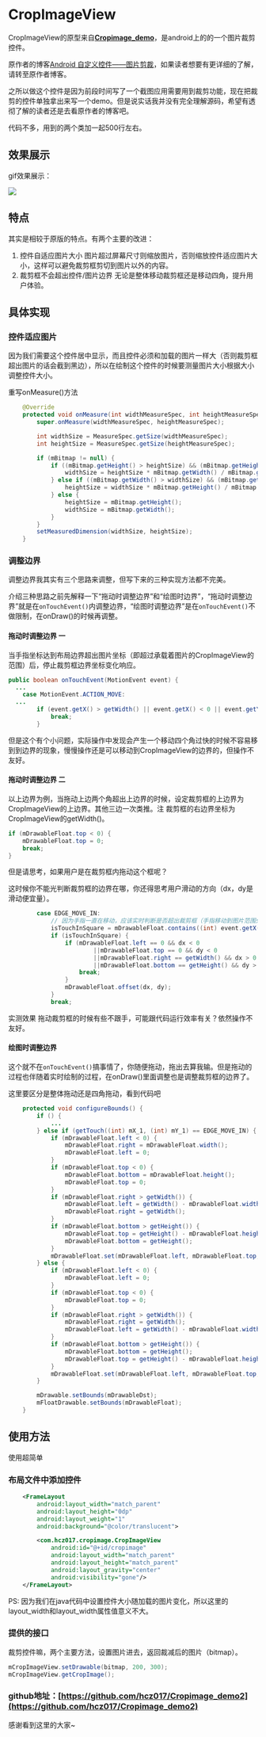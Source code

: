 # CropImageView

CropImageView的原型来自[**Cropimage_demo**](https://github.com/gumingwei/Cropimage_demo)，是android上的的一个图片裁剪控件。

原作者的博客[Android 自定义控件——图片剪裁](http://blog.csdn.net/u013045971/article/details/41960433)，如果读者想要有更详细的了解，请转至原作者博客。

之所以做这个控件是因为前段时间写了一个截图应用需要用到裁剪功能，现在把裁剪的控件单独拿出来写一个demo。但是说实话我并没有完全理解源码，希望有透彻了解的读者还是去看原作者的博客吧。

代码不多，用到的两个类加一起500行左右。

## 效果展示
gif效果展示：

![](Cropimage.gif)


## 特点

其实是相较于原版的特点。有两个主要的改进：

1. 控件自适应图片大小
   图片超过屏幕尺寸则缩放图片，否则缩放控件适应图片大小，这样可以避免裁剪框剪切到图片以外的内容。
2. 裁剪框不会超出控件/图片边界
   无论是整体移动裁剪框还是移动四角，提升用户体验。

## 具体实现

### 控件适应图片

因为我们需要这个控件居中显示，而且控件必须和加载的图片一样大（否则裁剪框超出图片的话会截到黑边），所以在绘制这个控件的时候要测量图片大小根据大小调整控件大小。

重写onMeasure()方法

```java
    @Override
    protected void onMeasure(int widthMeasureSpec, int heightMeasureSpec) {
        super.onMeasure(widthMeasureSpec, heightMeasureSpec);

        int widthSize = MeasureSpec.getSize(widthMeasureSpec);
        int heightSize = MeasureSpec.getSize(heightMeasureSpec);

        if (mBitmap != null) {
            if ((mBitmap.getHeight() > heightSize) && (mBitmap.getHeight() > mBitmap.getWidth())) {
                widthSize = heightSize * mBitmap.getWidth() / mBitmap.getHeight();
            } else if ((mBitmap.getWidth() > widthSize) && (mBitmap.getWidth() > mBitmap.getHeight())) {
                heightSize = widthSize * mBitmap.getHeight() / mBitmap.getWidth();
            } else {
                heightSize = mBitmap.getHeight();
                widthSize = mBitmap.getWidth();
            }
        }
        setMeasuredDimension(widthSize, heightSize);
    }
```

### 调整边界

调整边界我其实有三个思路来调整，但写下来的三种实现方法都不完美。

介绍三种思路之前先解释一下“拖动时调整边界”和“绘图时边界”，“拖动时调整边界”就是在`onTouchEvent()`内调整边界，“绘图时调整边界”是在`onTouchEvent()`不做限制，在onDraw()的时候再调整。

#### 拖动时调整边界 一

当手指坐标达到布局边界超出图片坐标（即超过承载着图片的CropImageView的范围）后，停止裁剪框边界坐标变化响应。

```java
public boolean onTouchEvent(MotionEvent event) {                
  ...
	case MotionEvent.ACTION_MOVE:
  ...
  		if (event.getX() > getWidth() || event.getX() < 0 || event.getY() > getHeight() || event.getY() < 0) {
			break;
		}
```

但是这个有个小问题，实际操作中发现会产生一个移动四个角过快的时候不容易移到到边界的现象，慢慢操作还是可以移动到CropImageView的边界的，但操作不友好。

#### 拖动时调整边界 二

以上边界为例，当拖动上边两个角超出上边界的时候，设定裁剪框的上边界为CropImageView的上边界。其他三边一次类推。注 裁剪框的右边界坐标为CropImageView的getWidth()。

```java
if (mDrawableFloat.top < 0) {
	mDrawableFloat.top = 0;
    break;
}
```

但是请思考，如果用户是在裁剪框内拖动这个框呢？

这时候你不能光判断裁剪框的边界在哪，你还得思考用户滑动的方向（dx，dy是滑动便宜量）。

```JAVA
		case EDGE_MOVE_IN:
			// 因为手指一直在移动，应该实时判断是否超出裁剪框（手指移动到图片范围外）
			isTouchInSquare = mDrawableFloat.contains((int) event.getX(), (int) event.getY());
			if (isTouchInSquare) {
				if (mDrawableFloat.left == 0 && dx < 0
						||mDrawableFloat.top == 0 && dy < 0
						||mDrawableFloat.right == getWidth() && dx > 0
						||mDrawableFloat.bottom == getHeight() && dy > 0) {
					break;
				}
				mDrawableFloat.offset(dx, dy);
			}
			break;
```

实测效果 拖动裁剪框的时候有些不跟手，可能跟代码运行效率有关？依然操作不友好。

#### 绘图时调整边界

这个就不在`onTouchEvent()`搞事情了，你随便拖动，拖出去算我输。但是拖动的过程也伴随着实时绘制的过程，在onDraw()里面调整也是调整裁剪框的边界了。

这里要区分是整体拖动还是四角拖动，看到代码吧

```java
	protected void configureBounds() {
        if () {
            ...
        } else if (getTouch((int) mX_1, (int) mY_1) == EDGE_MOVE_IN) {
            if (mDrawableFloat.left < 0) {
                mDrawableFloat.right = mDrawableFloat.width();
                mDrawableFloat.left = 0;
            }
            if (mDrawableFloat.top < 0) {
                mDrawableFloat.bottom = mDrawableFloat.height();
                mDrawableFloat.top = 0;
            }
            if (mDrawableFloat.right > getWidth()) {
                mDrawableFloat.left = getWidth() - mDrawableFloat.width();
                mDrawableFloat.right = getWidth();
            }
            if (mDrawableFloat.bottom > getHeight()) {
                mDrawableFloat.top = getHeight() - mDrawableFloat.height();
                mDrawableFloat.bottom = getHeight();
            }
            mDrawableFloat.set(mDrawableFloat.left, mDrawableFloat.top, mDrawableFloat.right, mDrawableFloat.bottom);
        } else {
            if (mDrawableFloat.left < 0) {
                mDrawableFloat.left = 0;
            }
            if (mDrawableFloat.top < 0) {
                mDrawableFloat.top = 0;
            }
            if (mDrawableFloat.right > getWidth()) {
                mDrawableFloat.right = getWidth();
                mDrawableFloat.left = getWidth() - mDrawableFloat.width();
            }
            if (mDrawableFloat.bottom > getHeight()) {
                mDrawableFloat.bottom = getHeight();
                mDrawableFloat.top = getHeight() - mDrawableFloat.height();
            }
            mDrawableFloat.set(mDrawableFloat.left, mDrawableFloat.top, mDrawableFloat.right, mDrawableFloat.bottom);
        }

        mDrawable.setBounds(mDrawableDst);
        mFloatDrawable.setBounds(mDrawableFloat);
    }
```



## 使用方法

使用超简单

### 布局文件中添加控件

```xml
    <FrameLayout
        android:layout_width="match_parent"
        android:layout_height="0dp"
        android:layout_weight="1"
        android:background="@color/translucent">

        <com.hcz017.cropimage.CropImageView
            android:id="@+id/cropimage"
            android:layout_width="match_parent"
            android:layout_height="match_parent"
            android:layout_gravity="center"
            android:visibility="gone"/>
    </FrameLayout>
```

PS: 因为我们在java代码中设置控件大小随加载的图片变化，所以这里的layout_width和layout_width属性值意义不大。

### 提供的接口

裁剪控件嘛，两个主要方法，设置图片进去，返回裁减后的图片（bitmap）。

```java
mCropImageView.setDrawable(bitmap, 200, 300);
mCropImageView.getCropImage();
```

### **github地址：**[https://github.com/hcz017/Cropimage_demo2](https://github.com/hcz017/Cropimage_demo2)

感谢看到这里的大家~
